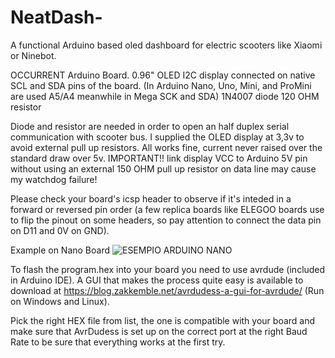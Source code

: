 # NeatDash-
A functional Arduino based oled dashboard for electric scooters like Xiaomi or Ninebot.

OCCURRENT
Arduino Board.
0.96" OLED I2C display connected on native SCL and SDA pins of the board. (In Arduino Nano, Uno, Mini, and ProMini are used A5/A4 meanwhile in Mega SCK and SDA)
1N4007 diode
120 OHM resistor

Diode and resistor are needed in order to open an half duplex serial communication with scooter bus.
I supplied the OLED display at 3,3v to avoid external pull up resistors. All works fine, current never raised over the standard draw over 5v.
IMPORTANT!! link display VCC to Arduino 5V pin without using an external 150 OHM pull up resistor on data line may cause my watchdog failure!

Please check your board's icsp header to observe if it's inteded in a forward or reversed pin order (a few replica boards like ELEGOO boards use to flip the pinout on some headers, so pay attention to connect the data pin on D11 and 0V on GND).


Example on Nano Board
![ESEMPIO ARDUINO NANO](https://user-images.githubusercontent.com/94203549/143328929-0d165a40-1f0c-413a-a73a-e81a05570e35.jpg)

To flash the program.hex into your board you need to use avrdude (included in Arduino IDE). A GUI that makes the process quite easy is available to download at https://blog.zakkemble.net/avrdudess-a-gui-for-avrdude/ (Run on Windows and Linux).

Pick the right HEX file from list, the one is compatible with your board and make sure that AvrDudess is set up on the correct port at the right Baud Rate to be sure that everything works at the first try.
